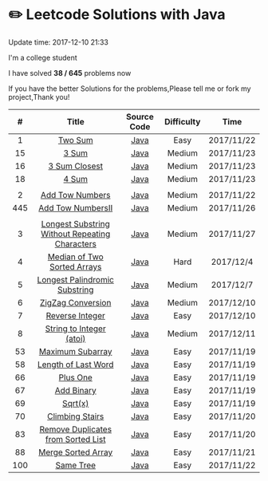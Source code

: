 # :pencil2: Leetcode Solutions with Java
Update time:  2017-12-10 21:33

I'm a college student

I have solved **38   /   645** problems now

If you have the better Solutions for the problems,Please tell me or fork my project,Thank you!

| # | Title | Source Code |  Difficulty | Time |
|:---:|:---:|:---:|:---:|:---:|
|1|[ Two Sum ](https://leetcode.com/problems/two-sum/description/)|[Java](https://github.com/BlackSpaceGZY/LeetCode/blob/master/Code/001_Two%20Sum/Solution.java)|Easy|2017/11/22|
|15|[ 3 Sum ](https://leetcode.com/problems/3sum/description/)|[Java](https://github.com/BlackSpaceGZY/LeetCode/blob/master/Code/015_3%20Sum/Solution.java)|Medium|2017/11/23|
|16|[ 3 Sum Closest ](https://leetcode.com/problems/3sum-closest/description/)|[Java](https://github.com/BlackSpaceGZY/LeetCode/blob/master/Code/016_3%20Sum%20Closest/Solution.java)|Medium|2017/11/23|
|18|[ 4 Sum ](https://leetcode.com/problems/4sum/description/)|[Java](https://github.com/BlackSpaceGZY/LeetCode/blob/master/Code/018_4%20Sum/Solution.java)|Medium|2017/11/23|
||||
|2|[ Add Tow Numbers ](https://leetcode.com/problems/add-two-numbers/description/)|[Java](https://github.com/BlackSpaceGZY/LeetCode/blob/master/Code/002_Add%20Two%20Numbers/Solution.java)|Medium|2017/11/22|
|445|[ Add Tow NumbersⅡ ](https://leetcode.com/problems/add-two-numbers-ii/description/)|[Java](https://github.com/BlackSpaceGZY/LeetCode/blob/master/Code/445_Add%20Two%20Numbers%E2%85%A1/Solution.java)|Medium|2017/11/26|
||||
|3|[  Longest Substring Without Repeating Characters ](https://leetcode.com/problems/longest-substring-without-repeating-characters/description/)|[Java](https://github.com/BlackSpaceGZY/LeetCode/blob/master/Code/003_Longest%20Substring%20Without%20Repeating%20Characters/Solution.java)|Medium|2017/11/27|
|4|[  Median of Two Sorted Arrays ](https://leetcode.com/problems/median-of-two-sorted-arrays/description/)|[Java](https://github.com/BlackSpaceGZY/LeetCode/blob/master/Code/004_Median%20of%20Two%20Sorted%20Arrays/Solution.java)|Hard|2017/12/4|
|5|[ Longest Palindromic Substring ](https://leetcode.com/problems/longest-palindromic-substring/description/)|[Java](https://github.com/BlackSpaceGZY/LeetCode/blob/master/Code/005_Longest%20Palindromic%20Substring/Solution.java)|Medium|2017/12/7|
|6|[  ZigZag Conversion ](https://leetcode.com/problems/zigzag-conversion/description/)|[Java](https://github.com/BlackSpaceGZY/LeetCode/blob/master/Code/006_ZigZag%20Conversion/Solution.java)|Medium|2017/12/10|
|7|[  Reverse Integer ](https://leetcode.com/problems/reverse-integer/description/)|[Java](https://github.com/BlackSpaceGZY/LeetCode/blob/master/Code/007_Reverse%20Integer/Solution.java)|Easy|2017/12/10|
|8|[  String to Integer (atoi) ](https://leetcode.com/problems/string-to-integer-atoi/description/)|[Java](https://github.com/BlackSpaceGZY/LeetCode/blob/master/Code/007_Reverse%20Integer/Solution.java)|Medium|2017/12/11|
|53|[ Maximum Subarray ](https://leetcode.com/problems/maximum-subarray/description/)|[Java](https://github.com/BlackSpaceGZY/LeetCode/blob/master/Code/051_MaxinumSubarray/Solution.java) |Easy|2017/11/19|
|58|[ Length of Last Word ](https://leetcode.com/problems/length-of-last-word/description/)|[Java](https://github.com/BlackSpaceGZY/LeetCode/blob/master/Code/058_Length%20of%20Last%20Word/Solution.java) |Easy|2017/11/19|
|66|[ Plus One ](https://leetcode.com/problems/plus-one/description/)|[Java](https://github.com/BlackSpaceGZY/LeetCode/blob/master/Code/066_Plus%20One/Solution.java) |Easy|2017/11/19|
|67|[ Add Binary ](https://leetcode.com/problems/add-binary/description/)|[Java](https://github.com/BlackSpaceGZY/LeetCode/blob/master/Code/067_AddBinary/Solution.java) |Easy|2017/11/19|
|69|[ Sqrt(x) ](https://leetcode.com/problems/sqrtx/description/)|[Java](https://github.com/BlackSpaceGZY/LeetCode/blob/master/Code/069_Sqrt(x)/Solution.java) |Easy|2017/11/19|
|70|[ Climbing Stairs ](https://leetcode.com/problems/climbing-stairs/description/)|[Java](https://github.com/BlackSpaceGZY/LeetCode/blob/master/Code/070_Climbing%20Stairs/Solution.java) |Easy|2017/11/20|
|83|[ Remove Duplicates from Sorted List ](https://leetcode.com/problems/remove-duplicates-from-sorted-list/description/)|[Java](https://github.com/BlackSpaceGZY/LeetCode/blob/master/Code/083._Remove%20Duplicates%20from%20Sorted%20List/Solution.java) |Easy|2017/11/20|
|88|[ Merge Sorted Array ](https://leetcode.com/problems/merge-sorted-array/description/)|[Java](https://github.com/BlackSpaceGZY/LeetCode/blob/master/Code/088_Merge%20Sorted%20Array/Solution.java) |Easy|2017/11/21|
|100|[ Same Tree ](https://leetcode.com/problems/same-tree/description/)|[Java](https://github.com/BlackSpaceGZY/LeetCode/blob/master/Code/100_Same%20Tree/Solution.java) |Easy|2017/11/22|
